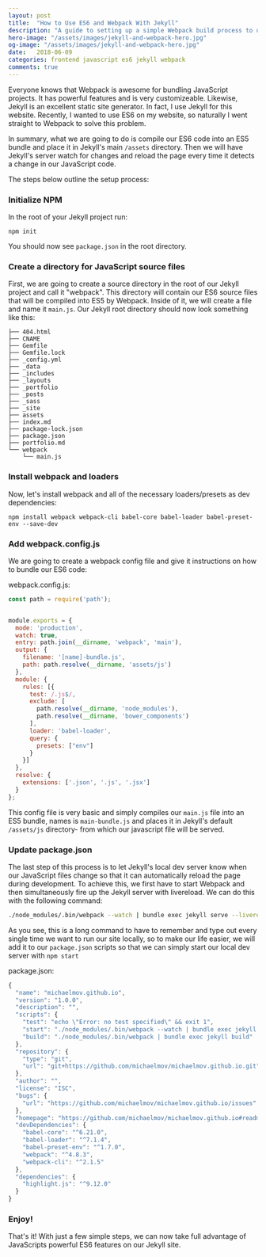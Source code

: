 ```yaml
---
layout: post
title:  "How to Use ES6 and Webpack With Jekyll"
description: "A guide to setting up a simple Webpack build process to use ES6 in a Jekyll site"
hero-image: "/assets/images/jekyll-and-webpack-hero.jpg"
og-image: "/assets/images/jekyll-and-webpack-hero.jpg"
date:   2018-06-09
categories: frontend javascript es6 jekyll webpack
comments: true
---
```


Everyone knows that Webpack is awesome for bundling JavaScript projects. It has powerful features and is very customizeable. Likewise, Jekyll is an excellent static site generator. In fact, I use Jekyll for this website. Recently, I wanted to use ES6 on my website, so naturally I went straight to Webpack to solve this problem. 

In summary, what we are going to do is compile our ES6 code into an ES5 bundle and place it in Jekyll's main `/assets` directory. Then we will have Jekyll's server watch for changes and reload the page every time it detects a change in our JavaScript code.

The steps below outline the setup process:

### Initialize NPM
In the root of your Jekyll project run:
```
npm init
```

You should now see `package.json` in the root directory.


### Create a directory for JavaScript source files
First, we are going to create a source directory in the root of our Jekyll project and call it "webpack". This directory will contain our ES6 source files that will be compiled into ES5 by Webpack. Inside of it, we will create a file and name it `main.js`. Our Jekyll root directory should now look something like this:

```
├── 404.html
├── CNAME
├── Gemfile
├── Gemfile.lock
├── _config.yml
├── _data
├── _includes
├── _layouts
├── _portfolio
├── _posts
├── _sass
├── _site
├── assets
├── index.md
├── package-lock.json
├── package.json
├── portfolio.md
└── webpack
    └── main.js
```
### Install webpack and loaders
Now, let's install webpack and all of the necessary loaders/presets as dev dependencies:

```
npm install webpack webpack-cli babel-core babel-loader babel-preset-env --save-dev
```



### Add webpack.config.js
We are going to create a webpack config file and give it instructions on how to bundle our ES6 code:

webpack.config.js:
``` javascript
const path = require('path');


module.exports = {
  mode: 'production',
  watch: true,
  entry: path.join(__dirname, 'webpack', 'main'),
  output: {
    filename: '[name]-bundle.js',
    path: path.resolve(__dirname, 'assets/js')
  },
  module: {
    rules: [{
      test: /.js$/,
      exclude: [
        path.resolve(__dirname, 'node_modules'),
        path.resolve(__dirname, 'bower_components')
      ],
      loader: 'babel-loader',
      query: {
        presets: ["env"]
      }
    }]
  },
  resolve: {
    extensions: ['.json', '.js', '.jsx']
  }
};
```

This config file is very basic and simply compiles our `main.js` file into an ES5 bundle, names is `main-bundle.js` and places it in Jekyll's default `/assets/js` directory- from which our javascript file will be served.


### Update package.json
The last step of this process is to let Jekyll's local dev server know when our JavaScript files change so that it can automatically reload the page during development. To achieve this, we first have to start Webpack and then simultaneously fire up the Jekyll server with livereload. We can do this with the following command:


``` bash
./node_modules/.bin/webpack --watch | bundle exec jekyll serve --livereload --incremental
```

As you see, this is a long command to have to remember and type out every single time we want to run our site locally, so to make our life easier, we will add it to our `package.json` scripts so that we can simply start our local dev server with `npm start`

package.json:
``` javascript
{
  "name": "michaelmov.github.io",
  "version": "1.0.0",
  "description": "",
  "scripts": {
    "test": "echo \"Error: no test specified\" && exit 1",
    "start": "./node_modules/.bin/webpack --watch | bundle exec jekyll serve --livereload --incremental",
    "build": "./node_modules/.bin/webpack | bundle exec jekyll build"
  },
  "repository": {
    "type": "git",
    "url": "git+https://github.com/michaelmov/michaelmov.github.io.git"
  },
  "author": "",
  "license": "ISC",
  "bugs": {
    "url": "https://github.com/michaelmov/michaelmov.github.io/issues"
  },
  "homepage": "https://github.com/michaelmov/michaelmov.github.io#readme",
  "devDependencies": {
    "babel-core": "^6.21.0",
    "babel-loader": "^7.1.4",
    "babel-preset-env": "^1.7.0",
    "webpack": "^4.8.3",
    "webpack-cli": "^2.1.5"
  },
  "dependencies": {
    "highlight.js": "^9.12.0"
  }
}
```


### Enjoy!
That's it! With just a few simple steps, we can now take full advantage of JavaScripts powerful ES6 features on our Jekyll site.
